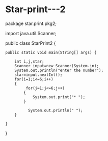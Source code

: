 # Star-print---2
package star.print.pkg2;

import java.util.Scanner;

public class StarPrint2 {

    public static void main(String[] args) {
       
        int i,j,star;
        Scanner input=new Scanner(System.in);
        System.out.println("enter the number");
        star=input.nextInt();
        for(i=1;i<=6;i++)
        {
             for(j=1;j<=6;j++)
            {
                System.out.print("* ");
            }
             
              System.out.println(" ");
        }
        
    }
   
}
